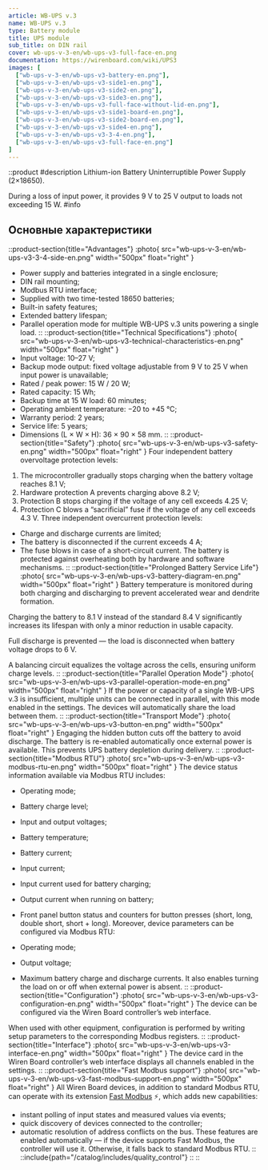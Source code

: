 ```yaml
---
article: WB-UPS v.3
name: WB-UPS v.3
type: Battery module
title: UPS module
sub_title: on DIN rail
cover: wb-ups-v-3-en/wb-ups-v3-full-face-en.png
documentation: https://wirenboard.com/wiki/UPS3
images: [
  ["wb-ups-v-3-en/wb-ups-v3-battery-en.png"],
  ["wb-ups-v-3-en/wb-ups-v3-side1-en.png"],
  ["wb-ups-v-3-en/wb-ups-v3-side2-en.png"],
  ["wb-ups-v-3-en/wb-ups-v3-side3-en.png"],
  ["wb-ups-v-3-en/wb-ups-v3-full-face-without-lid-en.png"],
  ["wb-ups-v-3-en/wb-ups-v3-side1-board-en.png"],
  ["wb-ups-v-3-en/wb-ups-v3-side2-board-en.png"],
  ["wb-ups-v-3-en/wb-ups-v3-side4-en.png"],
  ["wb-ups-v-3-en/wb-ups-v3-3-4-en.png"],
  ["wb-ups-v-3-en/wb-ups-v3-full-face-en.png"]
]
---
```

::product
#description
Lithium-ion Battery Uninterruptible Power Supply (2×18650).

During a loss of input power, it provides 9 V to 25 V output to loads not exceeding 15 W.
#info
## Основные характеристики
::product-section{title="Advantages"}
:photo{
  src="wb-ups-v-3-en/wb-ups-v3-3-4-side-en.png"
  width="500px"
  float="right"
}
- Power supply and batteries integrated in a single enclosure;
- DIN rail mounting;
- Modbus RTU interface;
- Supplied with two time-tested 18650 batteries;
- Built-in safety features;
- Extended battery lifespan;
- Parallel operation mode for multiple WB-UPS v.3 units powering a single load.
::
::product-section{title="Technical Specifications"}
:photo{
  src="wb-ups-v-3-en/wb-ups-v3-technical-characteristics-en.png"
  width="500px"
  float="right"
}
- Input voltage: 10–27 V;
- Backup mode output: fixed voltage adjustable from 9 V to 25 V when input power is unavailable;
- Rated / peak power: 15 W / 20 W;
- Rated capacity: 15 Wh;
- Backup time at 15 W load: 60 minutes;
- Operating ambient temperature: −20 to +45 °C;
- Warranty period: 2 years;
- Service life: 5 years;
- Dimensions (L × W × H): 36 × 90 × 58 mm.
::
::product-section{title="Safety"}
:photo{
  src="wb-ups-v-3-en/wb-ups-v3-safety-en.png"
  width="500px"
  float="right"
}
Four independent battery overvoltage protection levels:

1. The microcontroller gradually stops charging when the battery voltage reaches 8.1 V;
2. Hardware protection A prevents charging above 8.2 V;
3. Protection B stops charging if the voltage of any cell exceeds 4.25 V;
4. Protection C blows a “sacrificial” fuse if the voltage of any cell exceeds 4.3 V.
Three independent overcurrent protection levels:

- Charge and discharge currents are limited;
- The battery is disconnected if the current exceeds 4 A;
- The fuse blows in case of a short-circuit current.
The battery is protected against overheating both by hardware and software mechanisms.
::
::product-section{title="Prolonged Battery Service Life"}
:photo{
  src="wb-ups-v-3-en/wb-ups-v3-battery-diagram-en.png"
  width="500px"
  float="right"
}
Battery temperature is monitored during both charging and discharging to prevent accelerated wear and dendrite formation.

Charging the battery to 8.1 V instead of the standard 8.4 V significantly increases its lifespan with only a minor reduction in usable capacity.

Full discharge is prevented — the load is disconnected when battery voltage drops to 6 V.

A balancing circuit equalizes the voltage across the cells, ensuring uniform charge levels.
::
::product-section{title="Parallel Operation Mode"}
:photo{
  src="wb-ups-v-3-en/wb-ups-v3-parallel-operation-mode-en.png"
  width="500px"
  float="right"
}
If the power or capacity of a single WB-UPS v.3 is insufficient, multiple units can be connected in parallel, with this mode enabled in the settings. The devices will automatically share the load between them.
::
::product-section{title="Transport Mode"}
:photo{
  src="wb-ups-v-3-en/wb-ups-v3-button-en.png"
  width="500px"
  float="right"
}
Engaging the hidden button cuts off the battery to avoid discharge. The battery is re-enabled automatically once external power is available. This prevents UPS battery depletion during delivery.
::
::product-section{title="Modbus RTU"}
:photo{
  src="wb-ups-v-3-en/wb-ups-v3-modbus-rtu-en.png"
  width="500px"
  float="right"
}
The device status information available via Modbus RTU includes:

- Operating mode;
- Battery charge level;
- Input and output voltages;
- Battery temperature;
- Battery current;
- Input current;
- Input current used for battery charging;
- Output current when running on battery;
- Front panel button status and counters for button presses (short, long, double short, short + long).
Moreover, device parameters can be configured via Modbus RTU:

- Operating mode;
- Output voltage;
- Maximum battery charge and discharge currents.
It also enables turning the load on or off when external power is absent.
::
::product-section{title="Configuration"}
:photo{
  src="wb-ups-v-3-en/wb-ups-v3-configuration-en.png"
  width="500px"
  float="right"
}
The device can be configured via the Wiren Board controller’s web interface.

When used with other equipment, configuration is performed by writing setup parameters to the corresponding Modbus registers.
::
::product-section{title="Interface"}
:photo{
  src="wb-ups-v-3-en/wb-ups-v3-interface-en.png"
  width="500px"
  float="right"
}
The device card in the Wiren Board controller’s web interface displays all channels enabled in the settings.
::
::product-section{title="Fast Modbus support"}
:photo{
  src="wb-ups-v-3-en/wb-ups-v3-fast-modbus-support-en.png"
  width="500px"
  float="right"
}
All Wiren Board devices, in addition to standard Modbus RTU, can operate with its extension [Fast Modbus](https://wiki.wirenboard.com/wiki/Fast_Modbus/en) ⚡, which adds new capabilities:

- instant polling of input states and measured values via events;
- quick discovery of devices connected to the controller;
- automatic resolution of address conflicts on the bus.
These features are enabled automatically — if the device supports Fast Modbus, the controller will use it. Otherwise, it falls back to standard Modbus RTU.
::
::include{path="/catalog/includes/quality_control"}
::
::